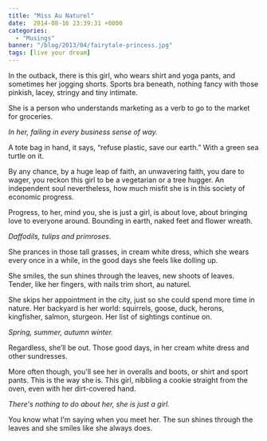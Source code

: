 ```yaml
---
title: "Miss Au Naturel"
date:  2014-08-16 23:39:31 +0800
categories:
  - "Musings"
banner: "/blog/2013/04/fairytale-princess.jpg"
tags: [live your dream]
---
```

In the outback, there is this girl, who wears shirt and yoga pants, and sometimes her jogging shorts. Sports bra beneath, nothing fancy with those pinkish, lacey, stringy and tiny intimate.

She is a person who understands marketing as a verb to go to the market for groceries.

_In her, failing in every business sense of way._

A tote bag in hand, it says, “refuse plastic, save our earth.” With a green sea turtle on it.

By any chance, by a huge leap of faith, an unwavering faith, you dare to wager, you reckon this girl to be a vegetarian or a tree hugger. An independent soul nevertheless, how much misfit she is in this society of economic progress.

Progress, to her, mind you, she is just a girl, is about love, about bringing love to everyone around. Bounding in earth, naked feet and flower wreath.

_Daffodils, tulips and primroses._

She prances in those tall grasses, in cream white dress, which she wears every once in a while, in the good days she feels like dolling up.

She smiles, the sun shines through the leaves, new shoots of leaves. Tender, like her fingers, with nails trim short, au naturel.

She skips her appointment in the city, just so she could spend more time in nature. Her backyard is her world: squirrels, goose, duck, herons, kingfisher, salmon, sturgeon. Her list of sightings continue on.

_Spring, summer, autumn winter._

Regardless, she’ll be out. Those good days, in her cream white dress and other sundresses.

More often though, you'll see her in overalls and boots, or shirt and sport pants. This is the way she is. This girl, nibbling a cookie straight from the oven, even with her dirt-covered hand.

_There's nothing to do about her, she is just a girl._

You know what I'm saying when you meet her. The sun shines through the leaves and she smiles like she always does.
